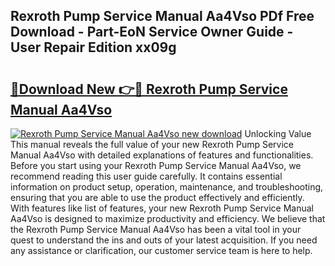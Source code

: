 ## Rexroth Pump Service Manual Aa4Vso PDf Free Download - Part-EoN Service Owner Guide - User Repair Edition xx09g

# <h2><a href="http://bc61377.oget.top/?id=Rexroth+Pump+Service+Manual+Aa4Vso">🔗Download New 👉🔴 Rexroth Pump Service Manual Aa4Vso</a></h2>

[![Rexroth Pump Service Manual Aa4Vso new download](https://i.imgur.com/5g1atiW.png)](http://bc61377.oget.top/?id=Rexroth+Pump+Service+Manual+Aa4Vso)
Unlocking Value This manual reveals the full value of your new Rexroth Pump Service Manual Aa4Vso with detailed explanations of features and functionalities. Before you start using your Rexroth Pump Service Manual Aa4Vso, we recommend reading this user guide carefully. It contains essential information on product setup, operation, maintenance, and troubleshooting, ensuring that you are able to use the product effectively and efficiently. With features like list of features, your new Rexroth Pump Service Manual Aa4Vso is designed to maximize productivity and efficiency. We believe that the Rexroth Pump Service Manual Aa4Vso has been a vital tool in your quest to understand the ins and outs of your latest acquisition. If you need any assistance or clarification, our customer service team is here to help.
